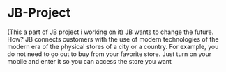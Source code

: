 # JB-Project
(This a part of JB project i working on it)
JB wants to change the future. How? JB connects customers with the use of modern technologies of the modern era of the physical stores of a city or a country. For example, you do not need to go out to buy from your favorite store. Just turn on your mobile and enter it so you can access the store you want
